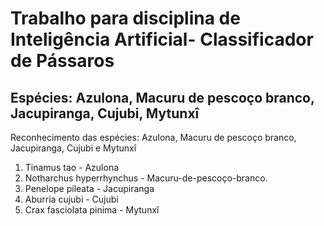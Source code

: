 # Trabalho para disciplina de Inteligência Artificial- Classificador de Pássaros
## Espécies: Azulona, Macuru de pescoço branco, Jacupiranga, Cujubi, Mytunxî 

Reconhecimento das espécies: Azulona, Macuru de pescoço branco, Jacupiranga, Cujubi e Mytunxî

1. Tinamus tao - Azulona
2. Notharchus hyperrhynchus - Macuru-de-pescoço-branco.
3. Penelope pileata - Jacupiranga
4. Aburria cujubi - Cujubi
5. Crax fasciolata pinima - Mytunxî 
